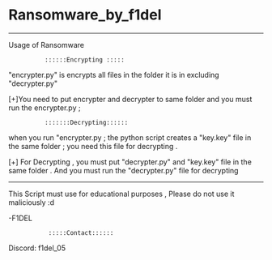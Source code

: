 # Ransomware_by_f1del
------------------------------------------------------------
Usage of Ransomware



              ::::::Encrypting :::::
"encrypter.py" is encrypts all files in the folder it is in excluding "decrypter.py"

[+]You need to put encrypter and decrypter to same folder and you must run the encrypter.py ;

              
              :::::::Decrypting::::::
when you run "encrypter.py ; the python script creates a "key.key" file in the same folder ; you need this file for decrypting . 

[+] For Decrypting , you must put "decrypter.py" and "key.key" file in the same folder . And you must run the "decrypter.py" file for decrypting

-----------------------------------------------------------------

This Script must use for educational purposes , Please do not use it maliciously :d

-F1DEL

               :::::Contact:::::: 
Discord: f1del_05

